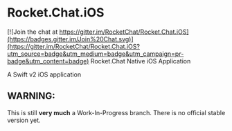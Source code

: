 # Rocket.Chat.iOS

[![Join the chat at https://gitter.im/RocketChat/Rocket.Chat.iOS](https://badges.gitter.im/Join%20Chat.svg)](https://gitter.im/RocketChat/Rocket.Chat.iOS?utm_source=badge&utm_medium=badge&utm_campaign=pr-badge&utm_content=badge)
Rocket.Chat Native iOS Application

A Swift v2 iOS application

## WARNING: 
This is still **very much** a Work-In-Progress branch. There is no official stable version yet. 

